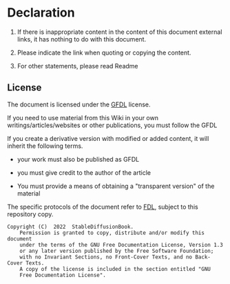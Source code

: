 # Declaration

1. If there is inappropriate content in the content of this document external links, it has nothing to do with this document.

2. Please indicate the link when quoting or copying the content.

3. For other statements, please read Readme

## License

The document is licensed under the [GFDL](https://www.gnu.org/licenses/fdl-1.3-faq.html) license.

If you need to use material from this Wiki in your own writings/articles/websites or other publications, you must follow the GFDL

If you create a derivative version with modified or added content, it will inherit the following terms.

* your work must also be published as GFDL

* you must give credit to the author of the article

* You must provide a means of obtaining a "transparent version" of the material

The specific protocols of the document refer to [FDL](https://www.gnu.org/licenses/fdl-1.3.html), subject to this repository copy.

```
Copyright (C)  2022  StableDiffusionBook.
    Permission is granted to copy, distribute and/or modify this document
    under the terms of the GNU Free Documentation License, Version 1.3
    or any later version published by the Free Software Foundation;
    with no Invariant Sections, no Front-Cover Texts, and no Back-Cover Texts.
    A copy of the license is included in the section entitled "GNU
    Free Documentation License".
```